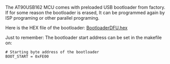 The AT90USB162 MCU comes with preloaded USB bootloader from factory. If for some reason the bootloader is erased, It can be programmed again by ISP programing or other parallel programing.

Here is the HEX file of the bootloader: [BootloaderDFU.hex](http://bicycleledpov.googlecode.com/svn/trunk/BicycleLEDPOV/Firmware/Bootloaders/DFUClass/BootloaderDFU.hex)

Just to remember:
The bootloader start address can be set in the makefile on:
```
# Starting byte address of the bootloader
BOOT_START = 0xFE00
```